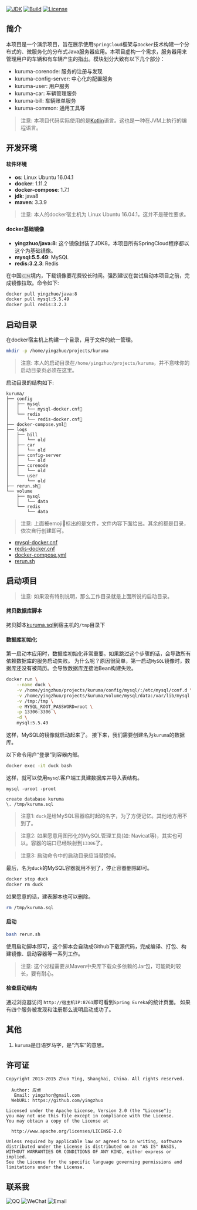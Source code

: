 [![JDK](http://img.shields.io/badge/JDK-v8.0-yellow.svg)](http://www.oracle.com/technetwork/java/javase/downloads/index.html)
[![Build](http://img.shields.io/badge/Build-Maven_2-green.svg)](https://maven.apache.org/)
[![License](http://img.shields.io/badge/License-Apache_2-red.svg)](http://www.apache.org/licenses/LICENSE-2.0)

## 简介

本项目是一个演示项目，旨在展示使用`SpringCloud`框架与`Docker`技术构建一个分布式的、微服务化的分布式Java服务器应用。本项目虚构一个需求，服务器用来管理用户的车辆和有车辆产生的指出。模块划分大致有以下几个部分：

* kuruma-corenode: 服务的注册与发现
* kuruma-config-server: 中心化的配置服务
* kuruma-user: 用户服务
* kuruma-car: 车辆管理服务
* kuruma-bill: 车辆账单服务
* kuruma-common: 通用工具等

> 注意: 本项目代码实际使用的是[Kotlin](http://kotlinlang.org/)语言。这也是一种在JVM上执行的编程语言。

## 开发环境

#### 软件环境

* **os**: Linux Ubuntu 16.04.1
* **docker**: 1.11.2
* **docker-compose**: 1.7.1
* **jdk**: java8
* **maven**: 3.3.9

> 注意: 本人的docker宿主机为 Linux Ubuntu 16.04.1，这并不是硬性要求。

#### docker基础镜像

* **yingzhuo/java:8**: 这个镜像封装了JDK8，本项目所有SpringCloud程序都以这个为基础镜像。
* **mysql:5.5.49**: MySQL
* **redis:3.2.3**: Redis

在中国🇨🇳境内，下载镜像要花费较长时间。强烈建议在尝试启动本项目之前，完成镜像拉取。命令如下:

```bash
docker pull yingzhuo/java:8
docker pull mysql:5.5.49
docker pull redis:3.2.3
```

## 启动目录

在docker宿主机上构建一个目录，用于文件的统一管理。

```bash
mkdir -p /home/yingzhuo/projects/kuruma
```

> 注意: 本人的启动目录在`/home/yingzhuo/projects/kuruma`，并不意味你的启动目录页必须在这里。

启动目录的结构如下:

```
kuruma/
├── config
│   ├── mysql
│   │   └── mysql-docker.cnf📃
│   └── redis
│       └── redis-docker.cnf📃
├── docker-compose.yml📃
├── logs
│   ├── bill
│   │   └── old
│   ├── car
│   │   └── old
│   ├── config-server
│   │   └── old
│   ├── corenode
│   │   └── old
│   └── user
│       └── old
├── rerun.sh📃
└── volume
    ├── mysql
    │   └── data
    └── redis
        └── data
```

> 注意: 上面被emoji📃标出的是文件，文件内容下面给出。其余的都是目录，依次自行创建即可。

* [mysql-docker.cnf](https://raw.githubusercontent.com/yingzhuo/kuruma/master/docker-cnf/mysql/mysql-docker.cnf)
* [redis-docker.cnf](https://raw.githubusercontent.com/yingzhuo/kuruma/master/docker-cnf/redis/redis-docker.cnf)
* [docker-compose.yml](https://raw.githubusercontent.com/yingzhuo/kuruma/master/docker-cnf/docker-compose.yml)
* [rerun.sh](https://raw.githubusercontent.com/yingzhuo/kuruma/master/rerun.sh)

## 启动项目

> 注意: 如果没有特别说明，那么工作目录就是上面所说的启动目录。

#### 拷贝数据库脚本
拷贝脚本[kuruma.sql](https://raw.githubusercontent.com/yingzhuo/kuruma/master/data/kuruma.sql)到宿主机的`/tmp`目录下

#### 数据库初始化

第一启动本应用时，数据库初始化非常重要。如果跳过这个步骤的话，会导致所有依赖数据库的服务启动失败。
为什么呢？原因很简单，第一启动`MySQL`镜像时，数据库还没有被简历。会导致数据库连接池Bean构建失败。

```bash
docker run \
	--name duck \
	-v /home/yingzhuo/projects/kuruma/config/mysql/:/etc/mysql/conf.d \
	-v /home/yingzhuo/projects/kuruma/volume/mysql/data:/var/lib/mysql \
	-v /tmp:/tmp \
	-e MYSQL_ROOT_PASSWORD=root \
	-p 13306:3306 \
	-d \
	mysql:5.5.49
```

这样，MySQL的镜像就启动起来了。 接下来，我们需要创建名为`kuruma`的数据库。

以下命令用户“登录”到容器内部。

```bash
docker exec -it duck bash
```

这样，就可以使用`mysql`客户端工具建数据库并导入表结构。

```
mysql -uroot -proot
```

```
create database kuruma
\. /tmp/kuruma.sql
```

> 注意1: `duck`是给MySQL容器临时起的名字，为了方便记忆。其他地方用不到了。

> 注意2: 如果愿意用图形化的MySQL管理工具(如: Navicat等)，其实也可以。容器的端口已经映射到`13306`了。

> 注意3: 启动命令中的启动目录应当替换掉。

最后，名为`duck`的MySQL容器就用不到了，停止容器删除即可。 

```bash
docker stop duck
docker rm duck
```

如果愿意的话，建表脚本也可以删除。

```bash
rm /tmp/kuruma.sql
```

#### 启动

```bash
bash rerun.sh
```

使用启动脚本即可，这个脚本会自动成Github下载源代码，完成编译、打包、构建镜像、启动容器等一系列工作。

> 注意: 这个过程需要从Maven中央库下载众多依赖的Jar包，可能耗时较长，要有耐心。

#### 检查启动结构

通过浏览器访问 `http://宿主机IP:8761`即可看到`Spring Eureka`的统计页面。 如果有四个服务被发现和注册那么说明启动成功了。

## 其他

1. `kuruma`是日语罗马字，是“汽车”的意思。

## 许可证

```
Copyright 2013-2015 Zhuo Ying, Shanghai, China. All rights reserved.

  Author: 应卓
   Email: yingzhor@gmail.com
  WebURL: https://github.com/yingzhuo

Licensed under the Apache License, Version 2.0 (the "License");
you may not use this file except in compliance with the License.
You may obtain a copy of the License at

  http://www.apache.org/licenses/LICENSE-2.0

Unless required by applicable law or agreed to in writing, software
distributed under the License is distributed on an "AS IS" BASIS,
WITHOUT WARRANTIES OR CONDITIONS OF ANY KIND, either express or implied.
See the License for the specific language governing permissions and
limitations under the License.
```

## 联系我

![QQ](http://img.shields.io/badge/QQ-23007067-blue.svg)
![WeChat](http://img.shields.io/badge/WeChat-yingzhor-blue.svg)
![Email](http://img.shields.io/badge/Email-yingzhor@gmail.com-blue.svg)

